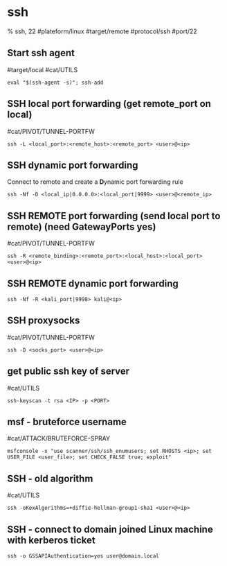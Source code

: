 # ssh

% ssh, 22
#plateform/linux  #target/remote  #protocol/ssh #port/22

## Start ssh agent
#target/local #cat/UTILS 
```
eval "$(ssh-agent -s)"; ssh-add
```

## SSH local port forwarding (get remote_port on local)
#cat/PIVOT/TUNNEL-PORTFW 
```
ssh -L <local_port>:<remote_host>:<remote_port> <user>@<ip>
```

## SSH dynamic port forwarding
Connect to remote and create a **D**ynamic port forwarding rule
```
ssh -Nf -D <local_ip|0.0.0.0>:<local_port|9999> <user>@<remote_ip>
```

## SSH REMOTE port forwarding (send local port to remote) (need GatewayPorts yes)
#cat/PIVOT/TUNNEL-PORTFW 
```
ssh -R <remote_binding>:<remote_port>:<local_host>:<local_port> <user>@<ip>
```

## SSH REMOTE dynamic port forwarding
```
ssh -Nf -R <kali_port|9998> kali@<ip>
```


## SSH proxysocks
#cat/PIVOT/TUNNEL-PORTFW 
```
ssh -D <socks_port> <user>@<ip>
```

## get public ssh key of server
#cat/UTILS 
```
ssh-keyscan -t rsa <IP> -p <PORT>
```

## msf - bruteforce username
#cat/ATTACK/BRUTEFORCE-SPRAY 
```
msfconsole -x "use scanner/ssh/ssh_enumusers; set RHOSTS <ip>; set USER_FILE <user_file>; set CHECK_FALSE true; exploit"
```

## SSH - old algorithm
#cat/UTILS 
```
ssh -oKexAlgorithms=+diffie-hellman-group1-sha1 <user>@<ip>
```

## SSH - connect to domain joined Linux machine with kerberos ticket
```
ssh -o GSSAPIAuthentication=yes user@domain.local
```